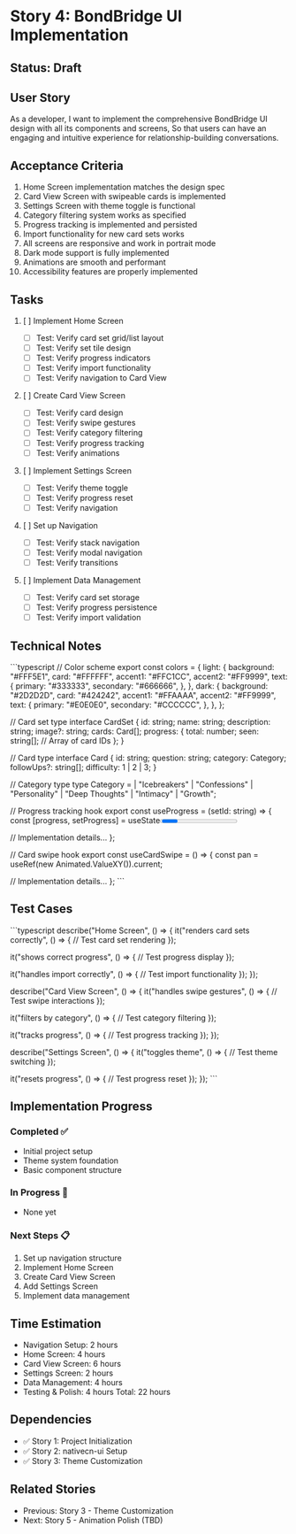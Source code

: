 # Story 4: BondBridge UI Implementation

## Status: Draft

## User Story

As a developer,
I want to implement the comprehensive BondBridge UI design with all its components and screens,
So that users can have an engaging and intuitive experience for relationship-building conversations.

## Acceptance Criteria

1. Home Screen implementation matches the design spec
2. Card View Screen with swipeable cards is implemented
3. Settings Screen with theme toggle is functional
4. Category filtering system works as specified
5. Progress tracking is implemented and persisted
6. Import functionality for new card sets works
7. All screens are responsive and work in portrait mode
8. Dark mode support is fully implemented
9. Animations are smooth and performant
10. Accessibility features are properly implemented

## Tasks

1. [ ] Implement Home Screen

   - [ ] Test: Verify card set grid/list layout
   - [ ] Test: Verify set tile design
   - [ ] Test: Verify progress indicators
   - [ ] Test: Verify import functionality
   - [ ] Test: Verify navigation to Card View

2. [ ] Create Card View Screen

   - [ ] Test: Verify card design
   - [ ] Test: Verify swipe gestures
   - [ ] Test: Verify category filtering
   - [ ] Test: Verify progress tracking
   - [ ] Test: Verify animations

3. [ ] Implement Settings Screen

   - [ ] Test: Verify theme toggle
   - [ ] Test: Verify progress reset
   - [ ] Test: Verify navigation

4. [ ] Set up Navigation

   - [ ] Test: Verify stack navigation
   - [ ] Test: Verify modal navigation
   - [ ] Test: Verify transitions

5. [ ] Implement Data Management
   - [ ] Test: Verify card set storage
   - [ ] Test: Verify progress persistence
   - [ ] Test: Verify import validation

## Technical Notes

\`\`\`typescript
// Color scheme
export const colors = {
light: {
background: "#FFF5E1",
card: "#FFFFFF",
accent1: "#FFC1CC",
accent2: "#FF9999",
text: {
primary: "#333333",
secondary: "#666666",
},
},
dark: {
background: "#2D2D2D",
card: "#424242",
accent1: "#FFAAAA",
accent2: "#FF9999",
text: {
primary: "#E0E0E0",
secondary: "#CCCCCC",
},
},
};

// Card set type
interface CardSet {
id: string;
name: string;
description: string;
image?: string;
cards: Card[];
progress: {
total: number;
seen: string[]; // Array of card IDs
};
}

// Card type
interface Card {
id: string;
question: string;
category: Category;
followUps?: string[];
difficulty: 1 | 2 | 3;
}

// Category type
type Category =
| "Icebreakers"
| "Confessions"
| "Personality"
| "Deep Thoughts"
| "Intimacy"
| "Growth";

// Progress tracking hook
export const useProgress = (setId: string) => {
const [progress, setProgress] = useState<Progress>({
total: 0,
seen: [],
});

// Implementation details...
};

// Card swipe hook
export const useCardSwipe = () => {
const pan = useRef(new Animated.ValueXY()).current;

// Implementation details...
};
\`\`\`

## Test Cases

\`\`\`typescript
describe("Home Screen", () => {
it("renders card sets correctly", () => {
// Test card set rendering
});

it("shows correct progress", () => {
// Test progress display
});

it("handles import correctly", () => {
// Test import functionality
});
});

describe("Card View Screen", () => {
it("handles swipe gestures", () => {
// Test swipe interactions
});

it("filters by category", () => {
// Test category filtering
});

it("tracks progress", () => {
// Test progress tracking
});
});

describe("Settings Screen", () => {
it("toggles theme", () => {
// Test theme switching
});

it("resets progress", () => {
// Test progress reset
});
});
\`\`\`

## Implementation Progress

### Completed ✅

- Initial project setup
- Theme system foundation
- Basic component structure

### In Progress 🚧

- None yet

### Next Steps 📋

1. Set up navigation structure
2. Implement Home Screen
3. Create Card View Screen
4. Add Settings Screen
5. Implement data management

## Time Estimation

- Navigation Setup: 2 hours
- Home Screen: 4 hours
- Card View Screen: 6 hours
- Settings Screen: 2 hours
- Data Management: 4 hours
- Testing & Polish: 4 hours
  Total: 22 hours

## Dependencies

- ✅ Story 1: Project Initialization
- ✅ Story 2: nativecn-ui Setup
- ✅ Story 3: Theme Customization

## Related Stories

- Previous: Story 3 - Theme Customization
- Next: Story 5 - Animation Polish (TBD)
